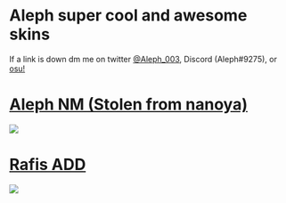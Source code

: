 # Aleph super cool and awesome skins

If a link is down dm me on twitter [@Aleph_003](https://twitter.com/Aleph_003), Discord (Aleph#9275), or [osu!](https://osu.ppy.sh/users/6735738)

# [Aleph NM (Stolen from nanoya)](https://puu.sh/J8NpK/6fec1641d5.osk)
![](https://i.imgur.com/BIcBC2Z.png)

# [Rafis ADD](https://puu.sh/J7hYh/3a454b3961.osk)
![](https://i.imgur.com/d5Y5BdN.png)

